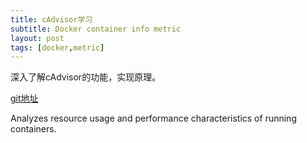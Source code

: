 ```yaml
---
title: cAdvisor学习
subtitle: Docker container info metric
layout: post
tags: [docker,metric]
---
```


深入了解cAdvisor的功能，实现原理。

[git地址](https://github.com/google/cadvisor)

Analyzes resource usage and performance characteristics of running containers.



